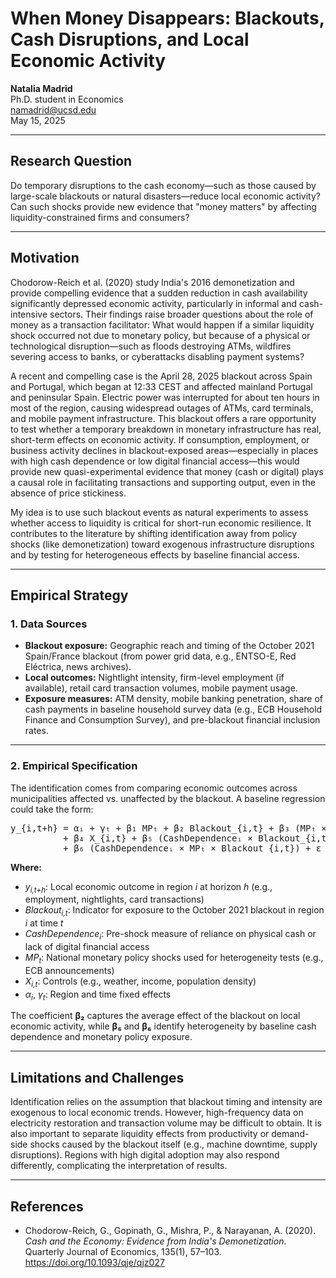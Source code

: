 # When Money Disappears: Blackouts, Cash Disruptions, and Local Economic Activity

**Natalia Madrid**  
Ph.D. student in Economics  
namadrid@ucsd.edu  
May 15, 2025

---

## Research Question

Do temporary disruptions to the cash economy—such as those caused by large-scale blackouts or natural disasters—reduce local economic activity? Can such shocks provide new evidence that "money matters" by affecting liquidity-constrained firms and consumers?

---

## Motivation

Chodorow-Reich et al. (2020) study India's 2016 demonetization and provide compelling evidence that a sudden reduction in cash availability significantly depressed economic activity, particularly in informal and cash-intensive sectors. Their findings raise broader questions about the role of money as a transaction facilitator: What would happen if a similar liquidity shock occurred not due to monetary policy, but because of a physical or technological disruption—such as floods destroying ATMs, wildfires severing access to banks, or cyberattacks disabling payment systems?

A recent and compelling case is the April 28, 2025 blackout across Spain and Portugal, which began at 12:33 CEST and affected mainland Portugal and peninsular Spain. Electric power was interrupted for about ten hours in most of the region, causing widespread outages of ATMs, card terminals, and mobile payment infrastructure. This blackout offers a rare opportunity to test whether a temporary breakdown in monetary infrastructure has real, short-term effects on economic activity. If consumption, employment, or business activity declines in blackout-exposed areas—especially in places with high cash dependence or low digital financial access—this would provide new quasi-experimental evidence that money (cash or digital) plays a causal role in facilitating transactions and supporting output, even in the absence of price stickiness.

My idea is to use such blackout events as natural experiments to assess whether access to liquidity is critical for short-run economic resilience. It contributes to the literature by shifting identification away from policy shocks (like demonetization) toward exogenous infrastructure disruptions and by testing for heterogeneous effects by baseline financial access.

---

## Empirical Strategy

### 1. Data Sources

- **Blackout exposure:** Geographic reach and timing of the October 2021 Spain/France blackout (from power grid data, e.g., ENTSO-E, Red Eléctrica, news archives).  
- **Local outcomes:** Nightlight intensity, firm-level employment (if available), retail card transaction volumes, mobile payment usage.
- **Exposure measures:** ATM density, mobile banking penetration, share of cash payments in baseline household survey data (e.g., ECB Household Finance and Consumption Survey), and pre-blackout financial inclusion rates.  

---

### 2. Empirical Specification

The identification comes from comparing economic outcomes across municipalities affected vs. unaffected by the blackout. A baseline regression could take the form:

<pre>
y_{i,t+h} = αᵢ + γₜ + β₁ MPₜ + β₂ Blackout_{i,t} + β₃ (MPₜ × Blackout_{i,t}) 
          + β₄ X_{i,t} + β₅ (CashDependenceᵢ × Blackout_{i,t}) 
          + β₆ (CashDependenceᵢ × MPₜ × Blackout_{i,t}) + ε_{i,t+h}
</pre>

**Where:**

- *y<sub>i,t+h</sub>*: Local economic outcome in region *i* at horizon *h* (e.g., employment, nightlights, card transactions)  
- *Blackout<sub>i,t</sub>*: Indicator for exposure to the October 2021 blackout in region *i* at time *t*  
- *CashDependence<sub>i</sub>*: Pre-shock measure of reliance on physical cash or lack of digital financial access  
- *MP<sub>t</sub>*: National monetary policy shocks used for heterogeneity tests (e.g., ECB announcements)  
- *X<sub>i,t</sub>*: Controls (e.g., weather, income, population density)  
- *α<sub>i</sub>*, *γ<sub>t</sub>*: Region and time fixed effects  

The coefficient **β₂** captures the average effect of the blackout on local economic activity, while **β₅** and **β₆** identify heterogeneity by baseline cash dependence and monetary policy exposure.

---

## Limitations and Challenges

Identification relies on the assumption that blackout timing and intensity are exogenous to local economic trends. However, high-frequency data on electricity restoration and transaction volume may be difficult to obtain. It is also important to separate liquidity effects from productivity or demand-side shocks caused by the blackout itself (e.g., machine downtime, supply disruptions). Regions with high digital adoption may also respond differently, complicating the interpretation of results.

---

## References

- Chodorow-Reich, G., Gopinath, G., Mishra, P., & Narayanan, A. (2020). *Cash and the Economy: Evidence from India's Demonetization*. Quarterly Journal of Economics, 135(1), 57–103. https://doi.org/10.1093/qje/qjz027
